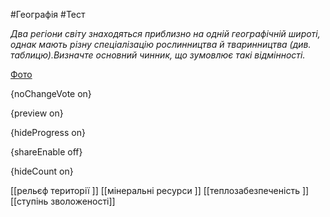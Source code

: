 #Географія #Тест

*Два регіони світу знаходяться приблизно на одній географічній широті, однак мають різну спеціалізацію рослинництва й тваринництва (див. таблицю).Визначте основний чинник, що зумовлює такі відмінності.*

[Фото](https://zno.osvita.ua//doc/images/znotest/126/12684/40.jpg)

{noChangeVote on}

{preview on}

{hideProgress on}

{shareEnable off}

{hideCount on}

[[рельєф території ]]
[[мінеральні ресурси ]]
[[теплозабезпеченість ]]
[[ступінь зволоженості]]
